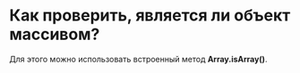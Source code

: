 Как проверить, является ли объект массивом?
=====================

Для этого можно использовать встроенный метод **Array.isArray()**.
